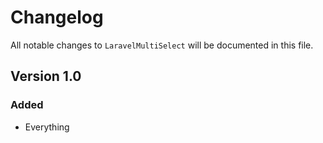 # Changelog

All notable changes to `LaravelMultiSelect` will be documented in this file.

## Version 1.0

### Added
- Everything
